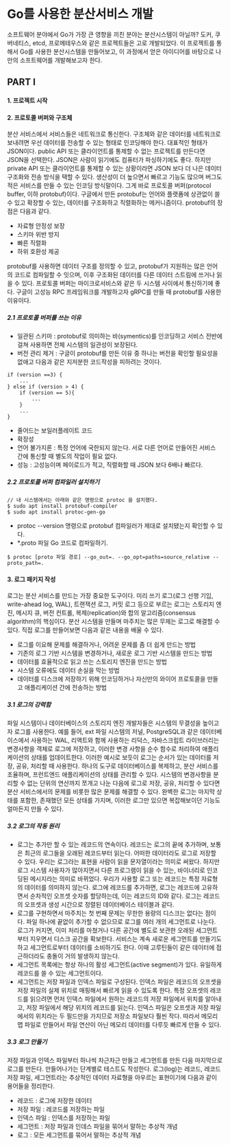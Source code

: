 # Go를 사용한 분산서비스 개발
소프트웨어 분야에서 Go가 가장 큰 영향을 끼친 분야는 분산시스템이 아닐까? 도커, 쿠버네티스, etcd, 프로메테우스와 같은 프로젝트들은 고로 개발되었다. 
이 프로젝트를 통해서 Go를 사용한 분산시스템을 만들어보고, 이 과정에서 얻은 아이디어를 바탕으로 나만의 소프트웨어를 개발해보고자 한다.

## PART I
#### 1. 프로젝트 시작

#### 2. 프로토콜 버퍼와 구조체
분산 서비스에서 서비스들은 네트워크로 통신한다. 구조체와 같은 데이터를 네트워크로 보내려면 우선 데이터를 전송할 수 있는 형태로 인코딩해야 한다. 대표적인 형태가 JSON이다. public API 또는 클라이언트를 통제할 수 없는 프로젝트를 만든다면 JSON을 선택한다. JSON은 사람이 읽기에도 컴퓨터가 파싱하기에도 좋다. 하지만 private API 또는 클라이언트를 통제할 수 있는 상황이라면 JSON 보다 더 나은 데이터 구조화와 전송 방식을 택할 수 있다. 생산성이 더 높으면서 빠르고 기능도 많으며 버그도 적은 서비스를 만들 수 있는 인코딩 방식말이다.
그게 바로 프로토콜 버퍼(protocol buffer, 이하 protobuf)이다. 구글에서 만든 protobuf는 언어와 플랫폼에 상관없이 쓸 수 있고 확장할 수 있는, 데이터를 구조화하고 직렬화하는 메커니즘이다. protobuf의 장점은 다음과 같다.
- 자료형 안정성 보장
- 스키마 위반 방지
- 빠른 직렬화
- 하위 호환성 제공

protobuf를 사용하면 데이터 구조를 정의할 수 있고, protobuf가 지원하는 많은 언어의 코드로 컴파일할 수 잇으며, 이후 구조화된 데이터를 다른 데이터 스트림에 쓰거나 읽을 수 있다. 프로토콜 버퍼는 마이크로서비스와 같은 두 시스템 사이에서 통신하기에 좋다. 구글이 고성능 RPC 프레임워크를 개발하고자 gRPC를 만들 때 protobuf를 사용한 이유이다.

##### 2.1 프로토콜 버퍼를 쓰는 이유
- 일관된 스키마 : protobuf로 의미하는 바(symentics)를 인코딩하고 서비스 전반에 걸쳐 사용하면 전체 시스템의 일관성이 보장된다. 
- 버전 관리 제거 : 구글이 protobuf를 만든 이유 중 하나는 버전을 확인할 필요성을 없애고 다음과 같은 지저분한 코드작성을 피하려는 것이다. 
```
if (version ==3) {
    ...
} else if (version > 4) {
    if (version == 5){
        ...
    }
    ...
}

```
- 줄어드는 보일러플레이트 코드
- 확장성
- 언어 불가지론 : 특정 언어에 국한되지 않는다. 서로 다른 언어로 만들어진 서비스 간에 통신할 때 별도의 작업이 필요 없다.
- 성능 : 고성능이며 페이로드가 적고, 직렬화할 때 JSON 보다 6배나 빠르다.

##### 2.2 프로토콜 버퍼 컴파일러 설치하기
```
// 내 시스템에서는 아래와 같은 명령으로 protoc 을 설치했다.
$ sudo apt install protobuf-compiler
$ sudo apt install protoc-gen-go
```
- protoc --version 명령으로 protobuf 컴파일러가 제대로 설치됐는지 확인할 수 있다.
- *.proto 파일 Go 코드로 컴파일하기. 
```
$ protoc [proto 파일 경로] --go_out=. --go_opt=paths=source_relative --proto_path=.
```

#### 3. 로그 패키지 작성
로그는 분산 서비스를 만드는 가장 중요한 도구이다. 미리 쓰기 로그(로그 선행 기입, write-ahead log, WAL), 트랜잭션 로그, 커밋 로그 등으로 부르는 로그는 스토리지 엔진, 메시지 큐, 버전 컨트롤, 복제(replication)와 합의 알고리즘(consensus algorithm)의 핵심이다. 분산 시스템을 만들며 마주치는 많은 무제는 로그로 해결할 수 있다. 직접 로그를 만들어보면 다음과 같은 내용을 배울 수 있다.
- 로그를 이요해 문제를 해결하거나, 어려운 문제를 좀 더 쉽게 만드는 방법
- 기존의 로그 기반 시스템을 변경하거나, 새로운 로그 기반 시스템을 만드는 방법
- 데이터를 효율적으로 읽고 쓰는 스토리지 엔진을 만드는 방법
- 시스템 오류에도 데이터 손실을 막는 방법
- 데이터를 디스크에 저장하기 위해 인코딩하거나 자신만의 와이어 프로토콜을 만들고 애플리케이션 간에 전송하는 방법

##### 3.1 로그의 강력함
파일 시스템이나 데이터베이스의 스토리지 엔진 개발자들은 시스템의 무결성을 높이고자 로그를 사용한다. 예를 들어, ext 파일 시스템의 저널, PostgreSQL과 같은 데이터베이스에서 사용하는 WAL, 리액트와 함께 사용하는 리덕스, 자바스크립트 라이브러리는 변경사항을 객체로 로그에 저장하고, 이러한 변경 사항을 순수 함수로 처리하여 애플리케이션의 상태를 업데이트한다. 이러한 예시로 보듯이 로그는 순서가 있는 데이터를 저장, 공유, 처리할 때 사용한다. 하나의 도구로 데이터베이스를 복제하고, 분산 서비스를 조율하며, 프런트엔드 애플리케이션의 상태를 관리할 수 있다. 시스템의 변경사항을 분리할 수 없는 단위의 연산까지 쪼개고 나눈 다음에 로그로 저장, 공유, 처리할 수 있다면 분산 서비스에서의 문제를 비롯한 많은 문제를 해결할 수 있다.
완벽한 로그는 마지막 상태를 포함한, 존재했던 모든 상태를 가지며, 이러한 로그만 있으면 복잡해보이던 기능도 얼마든지 만들 수 있다. 

##### 3.2 로그의 작동 원리
- 로그는 추가만 할 수 있는 레코드의 연속이다. 레코드는 로그의 끝에 추가하며, 보통은 최근의 로그들을 오래된 레코드부터 읽는다. 어떠한 데이터라도 로그로 저장할 수 있다. 우리는 로그라는 표현을 사람이 읽을 문자열이라는 의미로 써왔다. 하지만 로그 시스템 사용자가 많아지면서 다른 프로그램이 읽을 수 있는, 바이너리로 인코딩된 메시지라는 의미로 바뀌었다. 
우리가 사용할 로그 또는 레코드는 특정 자료형의 데이터를 의미하지 않는다. 로그에 레코드를 추가하면, 로그는 레코드에 고유하면서 순차적인 오프셋 숫자를 할당하는데, 이는 레코드의 ID와 같다. 로그는 레코드의 오프셋과 생성 시간으로 정렬된 데이터베이스 테이블과 같다.
- 로그를 구현하면서 마주치는 첫 번째 문제는 무한한 용량의 디스크는 없다는 점이다. 파일 하나에 끝없이 추가할 수 없으므로 로그를 여러 개의 세그먼트로 나눈다. 로그가 커지면, 이미 처리를 마쳤거나 다른 공간에 별도로 보관한 오래된 세그먼트부터 지우면서 디스크 공간을 확보한다. 서비스는 계속 새로운 세그먼트를 만들기도 하고 세그먼트로부터 데이터를 소비하기도 한다. 이때 고루틴들이 같은 데이터에 접근하더라도 충돌이 거의 발생하지 않는다.
- 세그먼트 목록에는 항상 하나의 활성 세그먼트(active segment)가 있다. 유일하게 레코드를 쓸 수 있는 세그먼트이다. 
- 세그먼트는 저장 파일과 인덱스 파일로 구성된다. 인덱스 파일은 레코드의 오프셋을 저장 파일의 실제 위치로 매핑해서 빠르게 읽을 수 있도록 한다. 특정 오프셋의 레코드를 읽으려면 먼저 인덱스 파일에서 원하는 레코드의 저장 파일에서 위치를 알아내고, 저장 파일에서 해당 위치의 레코드를 읽는다. 인덱스 파일은 오프셋과 저장 파일에서의 위치라는 두 필드만을 가지므로 저장소 파일보다 훨씬 작다. 따라서 메모리 맵 파일로 만들어서 파일 연산이 아닌 메모리 데이터를 다루듯 빠르게 만들 수 있다.

##### 3.3 로그 만들기
저장 파일과 인덱스 파일부터 하나씩 차근차근 만들고 세그먼트를 만든 다음 마지막으로 로그를 만든다. 만들어나가는 단계별로 테스트도 작성한다. 로그(log)는 레코드, 레코드 저장 파일, 세그먼트라는 추상적인 데이터 자료형을 아우르는 표현이기에 다음과 같이 용어들을 정리한다.
- 레코드 : 로그에 저장한 데이터
- 저장 파일 : 레코드를 저장하는 파일
- 인덱스 파일 : 인덱스를 저장하는 파일
- 세그먼트 : 저장 파일과 인데스 파일을 묶어서 말하는 추상적 개념
- 로그 : 모든 세그먼트를 묶어서 말하는 추상적 개념